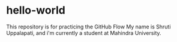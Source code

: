 # hello-world
This repository is for practicing the GitHub Flow
My name is Shruti Uppalapati, and i'm currently a student at Mahindra University.
